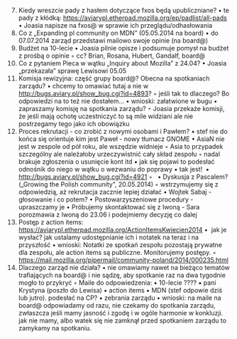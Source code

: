 7. Kiedy wreszcie pady z hasłem dotyczące fxos będą upubliczniane?
	•	te pady z kłódką: https://aviarypl.etherpad.mozilla.org/ep/padlist/all-pads
	•	Joasia napisze na fxos@ w sprawie ich przeglądu/odhasłowania  
6. Co z „Expanding pl community on MDN” (05.05.2014 na board)
	•	do 07.07.2014 zarząd przedstawi mailowo swoje opinie (na board@)  
5. Budżet na 10-lecie
	•	Joasia pilnie opisze i podsumuje pomysł na budżet z prośbą o opinie
	◦	cc? Brian, Rosana, Hubert, Gandalf, board@  
4. Co z pytaniem Pieca w wątku „Inquiry about Mozilla” z 24.04?
	•	Joasia „przekazała” sprawę Lewisowi 05.05
3. Komisja rewizyjna: część grupy board@? Obecna na spotkaniach zarządu?
	•	chcemy to omawiać tutaj a nie w http://bugs.aviary.pl/show_bug.cgi?id=4893?
	◦	jeśli tak to dlaczego? Bo odpowiedzi na to też nie dostałem…
	•	wnioski: załatwione w bugu
	•	zapraszamy komisję na spotkania zarządu?
	◦	Joasia przekaże komisji, że jeśli mają ochotę uczestniczyć to są mile widziani ale nie postrzegamy tego jako ich obowiązku  
2. Proces rekrutacji - co zrobić z nowymi osobami i Pawłem?
	•	stef nie do końca się orientuje kim jest Paweł - nowy tłumacz GNOME
	•	AsiaN nie jest w zespole od pół roku, ale wszędzie widnieje
	◦	Asia to przypadek szczególny ale należałoby urzeczywistnić cały skład zespołu
	◦	nadal brakuje zgłoszenia o usunięcie kont itd
	▪	jak się pojawi to podesłać odnośnik do niego w wątku o wezwaniu do poprawy
	▪	tak jest! 
	▪	http://bugs.aviary.pl/show_bug.cgi?id=4921
	◦	 
	•	Dyskusja z Pascalem? („Growing the Polish community”, 20.05.2014)
	◦	wstrzymujemy się z odpowiedzią, aż rekrutacja zacznie lepiej działać
	•	Wojtek Sabaj - głosowanie i co potem?
	•	Postowarzyszeniowe procedury - upraszczamy je
	•	Próbujemy skontaktować się z Iwoną - Sara porozmawia z Iwoną do 23.06 i podejmiemy decyzję co dalej  
1. Postęp z action items: https://aviarypl.etherpad.mozilla.org/ActionItemsKwiecien2014
	•	 jak je wysłać? jak ustalamy udostępnianie ich i notatek na teraz i na przyszłość
	•	wnioski: Notatki ze spotkań zespołu pozostają prywatne dla zespołu, ale action items są publiczne. Monitorujemy postępy.
	◦	https://mail.mozilla.org/pipermail/community-poland/2014/000235.html
0. Dlaczego zarząd nie działa?
	•	nie omawiamy nawet na bieżąco tematów trafiających na board@ i nie sądzę, aby spotkanie raz na dwa tygodnie mogło to przykryć
	◦	Maile do odpowiedzenia:
	▪	10-lecie ????
	▪	pani Krystyna (poszło do Lewisa)
	▪	action items
	▪	MDN (stef odpowie dziś lub jutro). podesłać na CP?
	▪	zebrania zarządu
	•	wnioski: na maile na board@ odpowiadamy od razu, nie czekamy do spotkania zarządu, zwłaszcza jeśli mamy jasność i zgodę i w ogóle harmonie w konkluzji. jak nie mamy, albo watek się nie zamknął przed spotkaniem zarządu to zamykamy na spotkaniu.
